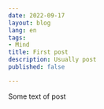 ```yaml
---
date: 2022-09-17
layout: blog
lang: en
tags:
- Mind
title: First post
description: Usually post
published: false

---
```

Some text of post
